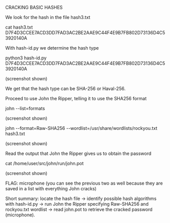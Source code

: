 CRACKING BASIC HASHES

We look for the hash in the file hash3.txt

cat hash3.txt
D7F4D3CCEE7ACD3DD7FAD3AC2BE2AAE9C44F4E9B7FB802D73136D4C53920140A


With hash-id.py
 we determine the hash type

python3 hash-id.py
D7F4D3CCEE7ACD3DD7FAD3AC2BE2AAE9C44F4E9B7FB802D73136D4C53920140A


(screenshot shown)

We get that the hash type can be SHA-256 or Haval-256.

Proceed to use John the Ripper, telling it to use the SHA256 format

john --list=formats


(screenshot shown)

john --format=Raw-SHA256 --wordlist=/usr/share/wordlists/rockyou.txt hash3.txt


(screenshot shown)

Read the output that John the Ripper gives us to obtain the password

cat /home/user/src/john/run/john.pot


(screenshot shown)

FLAG: microphone (you can see the previous two as well because they are saved in a list with everything John cracks)

Short summary: locate the hash file → identify possible hash algorithms with hash-id.py → run John the Ripper specifying Raw-SHA256 and rockyou.txt wordlist → read john.pot to retrieve the cracked password (microphone).
